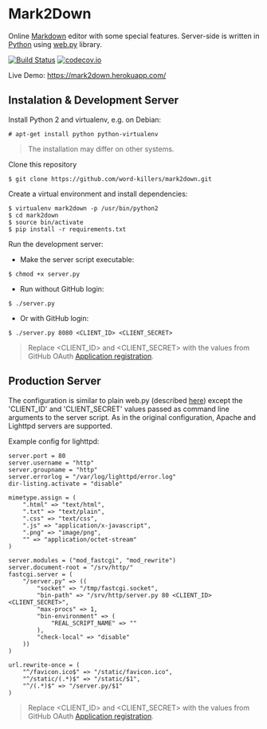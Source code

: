 # Mark2Down
Online [Markdown](https://daringfireball.net/projects/markdown/) editor with some special features. Server-side is written in [Python](http://python.org/) using [web.py](http://webpy.org) library.

[![Build Status](https://travis-ci.org/word-killers/mark2down.svg?branch=master)](https://travis-ci.org/word-killers/mark2down)
[![codecov.io](https://codecov.io/github/word-killers/mark2down/coverage.svg?branch=master)](https://codecov.io/github/word-killers/mark2down?branch=master)

Live Demo: https://mark2down.herokuapp.com/

## Instalation & Development Server
Install Python 2 and virtualenv, e.g. on Debian:
```
# apt-get install python python-virtualenv
```
> The installation may differ on other systems.

Clone this repository
```
$ git clone https://github.com/word-killers/mark2down.git
```

Create a virtual environment and install dependencies:
```
$ virtualenv mark2down -p /usr/bin/python2
$ cd mark2down
$ source bin/activate
$ pip install -r requirements.txt
```

Run the development server:
- Make the server script executable:
```
$ chmod +x server.py
```

- Run without GitHub login:
```
$ ./server.py
```

- Or with GitHub login:
```
$ ./server.py 8080 <CLIENT_ID> <CLIENT_SECRET>
```
> Replace \<CLIENT_ID\> and \<CLIENT_SECRET\> with the values from GitHub OAuth [Application registration](https://github.com/settings/applications/new).

## Production Server
The configuration is similar to plain web.py (described [here](http://webpy.org/install#prod)) except the 'CLIENT_ID' and 'CLIENT_SECRET' values passed as command line arguments to the server script. As in the original configuration, Apache and Lighttpd servers are supported.

Example config for lighttpd:
```
server.port = 80
server.username = "http"
server.groupname = "http"
server.errorlog = "/var/log/lighttpd/error.log"
dir-listing.activate = "disable"

mimetype.assign = (
	".html" => "text/html",
	".txt" => "text/plain",
	".css" => "text/css",
	".js" => "application/x-javascript",
	".png" => "image/png",
	"" => "application/octet-stream"
)

server.modules = ("mod_fastcgi", "mod_rewrite")
server.document-root = "/srv/http/"
fastcgi.server = (
	"/server.py" => ((
		"socket" => "/tmp/fastcgi.socket",
		"bin-path" => "/srv/http/server.py 80 <CLIENT_ID> <CLIENT_SECRET>",
		"max-procs" => 1,
		"bin-environment" => (
			"REAL_SCRIPT_NAME" => ""
		),
		"check-local" => "disable"
	))
)

url.rewrite-once = (
	"^/favicon.ico$" => "/static/favicon.ico",
	"^/static/(.*)$" => "/static/$1",
	"^/(.*)$" => "/server.py/$1"
)
```
> Replace \<CLIENT_ID\> and \<CLIENT_SECRET\> with the values from GitHub OAuth [Application registration](https://github.com/settings/applications/new).
